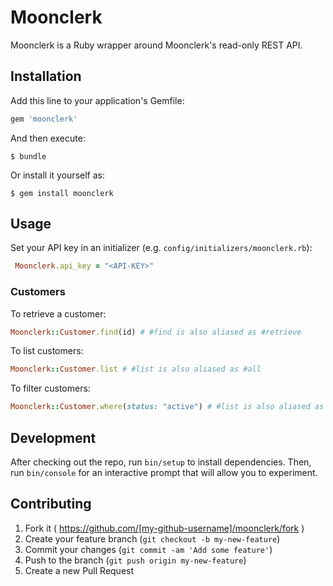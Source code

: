 # Moonclerk

Moonclerk is a Ruby wrapper around Moonclerk's read-only REST API. 

## Installation

Add this line to your application's Gemfile:

```ruby
gem 'moonclerk'
```

And then execute:

    $ bundle

Or install it yourself as:

    $ gem install moonclerk

## Usage

Set your API key in an initializer (e.g. `config/initializers/moonclerk.rb`):

```ruby
 Moonclerk.api_key = "<API-KEY>"
```

### Customers

To retrieve a customer:

```ruby
Moonclerk::Customer.find(id) # #find is also aliased as #retrieve
```

To list customers:

```ruby
Moonclerk::Customer.list # #list is also aliased as #all
```

To filter customers:

```ruby
Moonclerk::Customer.where(status: "active") # #list is also aliased as #all
```

## Development

After checking out the repo, run `bin/setup` to install dependencies. Then, run `bin/console` for an interactive prompt that will allow you to experiment.

## Contributing

1. Fork it ( https://github.com/[my-github-username]/moonclerk/fork )
2. Create your feature branch (`git checkout -b my-new-feature`)
3. Commit your changes (`git commit -am 'Add some feature'`)
4. Push to the branch (`git push origin my-new-feature`)
5. Create a new Pull Request
